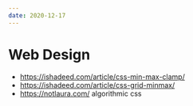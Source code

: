 ```yaml
---
date: 2020-12-17
---
```


# Web Design

- <https://ishadeed.com/article/css-min-max-clamp/>
- <https://ishadeed.com/article/css-grid-minmax/>
- <https://notlaura.com/> algorithmic css
